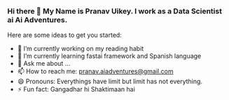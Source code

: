 ### Hi there 👋 My Name is Pranav Uikey. I work as a Data Scientist ai Ai Adventures.

<!--
**PranavUikey/PranavUikey** is a ✨ _special_ ✨ repository because its `README.md` (this file) appears on your GitHub profile.
-->
Here are some ideas to get you started:

- 🔭 I’m currently working on my reading habit
- 🌱 I’m currently learning fastai framework and Spanish language  
- 💬 Ask me about ...
- 📫 How to reach me: pranav.aiadventures@gmail.com
- 😄 Pronouns: Everythings have limit but limit has not everything.
- ⚡ Fun fact: Gangadhar hi Shaktimaan hai

